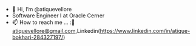 - 👋 Hi, I’m @atiquevellore
- Software Engineer I at Oracle Cerner
- 📫 How to reach me ... :📩atiquevellore@gmail.com,Linkedin(https://www.linkedin.com/in/atique-bokhari-284327197/)

<!---
atiquevellore/atiquevellore is a ✨ special ✨ repository because its `README.md` (this file) appears on your GitHub profile.
You can click the Preview link to take a look at your changes.
--->
